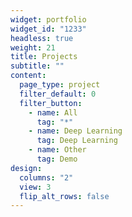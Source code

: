 ```yaml
---
widget: portfolio
widget_id: "1233"
headless: true
weight: 21
title: Projects
subtitle: ""
content:
  page_type: project
  filter_default: 0
  filter_button:
    - name: All
      tag: "*"
    - name: Deep Learning
      tag: Deep Learning
    - name: Other
      tag: Demo
design:
  columns: "2"
  view: 3
  flip_alt_rows: false
---
```

